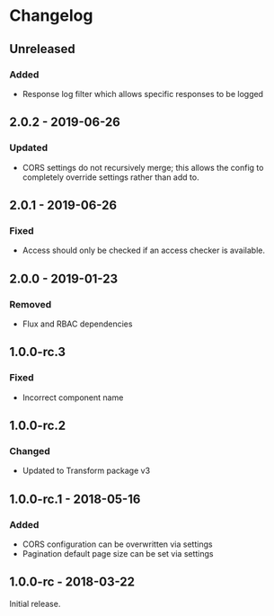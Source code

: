 Changelog
=========

## Unreleased
### Added
- Response log filter which allows specific responses to be logged

## 2.0.2 - 2019-06-26
### Updated
- CORS settings do not recursively merge; this allows the config to completely override settings rather than add to.

## 2.0.1 - 2019-06-26
### Fixed
- Access should only be checked if an access checker is available.

## 2.0.0 - 2019-01-23
### Removed
- Flux and RBAC dependencies

## 1.0.0-rc.3
### Fixed
- Incorrect component name

## 1.0.0-rc.2
### Changed
- Updated to Transform package v3

## 1.0.0-rc.1 - 2018-05-16
### Added
- CORS configuration can be overwritten via settings
- Pagination default page size can be set via settings

## 1.0.0-rc - 2018-03-22
Initial release.